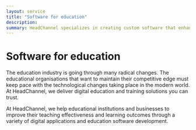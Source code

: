 ```yaml
---
layout: service
title: "Software for education"
description: 
summary: HeadChannel specializes in creating custom software that enhances education for schools and businesses. We work hand-in-hand with you to design specialized tools for everything from school management to e-learning platforms. Our tailored solutions meet your specific needs, ensuring both ease of use and effectiveness. Satisfied clients confirm that when it comes to custom, user-friendly software for education, HeadChannel is a name you can trust.
---
```

# Software for education
The education industry is going through many radical changes. The educational organisations that want to maintain their competitive edge must keep pace with the technological changes taking place in the modern world. At HeadChannel, we deliver digital education and training solutions you can trust.

At HeadChannel, we help educational institutions and businesses to improve their teaching effectiveness and learning outcomes through a variety of digital applications and education software development.